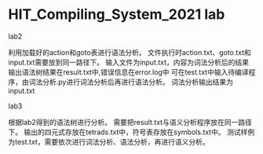 # HIT_Compiling_System_2021 lab



lab2

利用加载好的action和goto表进行语法分析。
文件执行时action.txt、goto.txt和input.txt需要放到同一路径下。
输入文件为input.txt，内容为词法分析后的结果
输出语法树结果在result.txt中,错误信息在error.log中
可在test.txt中输入待编译程序，由词法分析.py进行词法分析后再进行语法分析。
词法分析输出结果为input.txt

lab3

根据lab2得到的语法树进行分析。
需要把result.txt与语义分析程序放在同一路径下。
输出的四元式存放在tetrads.txt中，符号表存放在symbols.txt中。
测试样例为test.txt，需要依次进行词法分析、语法分析，再进行语义分析。
